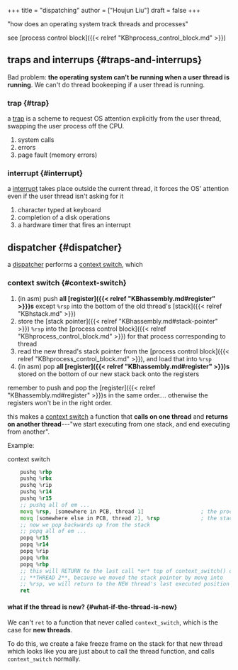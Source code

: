 +++
title = "dispatching"
author = ["Houjun Liu"]
draft = false
+++

"how does an operating system track threads and processes"

see [process control block]({{< relref "KBhprocess_control_block.md" >}})


## traps and interrups {#traps-and-interrups}

Bad problem: **the operating system can't be running when a user thread is running**. We can't do thread bookeeping if a user thread is running.


### trap {#trap}

a [trap](#trap) is a scheme to request OS attention explicitly from the user thread, swapping the user process off the CPU.

1.  system calls
2.  errors
3.  page fault (memory errors)


### interrupt {#interrupt}

a [interrupt](#interrupt) takes place outside the current thread, it forces the OS' attention even if the user thread isn't asking for it

1.  character typed at keyboard
2.  completion of a disk operations
3.  a hardware timer that fires an interrupt


## dispatcher {#dispatcher}

a [dispatcher](#dispatcher) performs a [context switch](#context-switch), which


### context switch {#context-switch}

1.  (in asm) push **all [register]({{< relref "KBhassembly.md#register" >}})s** except `%rsp` into the bottom of the old thread's [stack]({{< relref "KBhstack.md" >}})
2.  store the [stack pointer]({{< relref "KBhassembly.md#stack-pointer" >}}) `%rsp` into the [process control block]({{< relref "KBhprocess_control_block.md" >}}) for that process corresponding to thread
3.  read the new thread's stack pointer from the [process control block]({{< relref "KBhprocess_control_block.md" >}}), and load that into `%rsp`
4.  (in asm) pop **all [register]({{< relref "KBhassembly.md#register" >}})s** stored on the bottom of our new stack back onto the registers

remember to push and pop the [register]({{< relref "KBhassembly.md#register" >}})s in the same order.... otherwise the registers won't be in the right order.

this makes a [context switch](#context-switch) a function that **calls on one thread** and **returns on another thread**---"we start executing from one stack, and end executing from another".

Example:

context switch

```asm
    pushq %rbp
    pushq %rbx
    pushq %rip
    pushq %r14
    pushq %r15
    ;; pushq all of em ...
    movq %rsp, [somewhere in PCB, thread 1]                  ; the process control block
    movq [somewhere else in PCB, thread 2], %rsp             ; the stack is now somewhere else
    ;; now we pop backwards up from the stack
    ;; popq all of em ...
    popq %r15
    popq %r14
    popq %rip
    popq %rbx
    popq %rbp
    ;; this will RETURN to the last call *or* top of context_switch() of the
    ;; **THREAD 2**, because we moved the stack pointer by movq into
    ;; %rsp, we will return to the NEW thread's last executed position
    ret
```


#### what if the thread is new? {#what-if-the-thread-is-new}

We can't `ret` to a function that never called `context_switch`, which is the case for **new threads**.

To do this, we create a fake freeze frame on the stack for that new thread which looks like you are just about to call the thread function, and calls `context_switch` normally.
